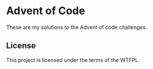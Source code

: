 # Advent of Code

These are my solutions to the Advent of code challenges.

## License

This project is licensed under the terms of the WTFPL.
